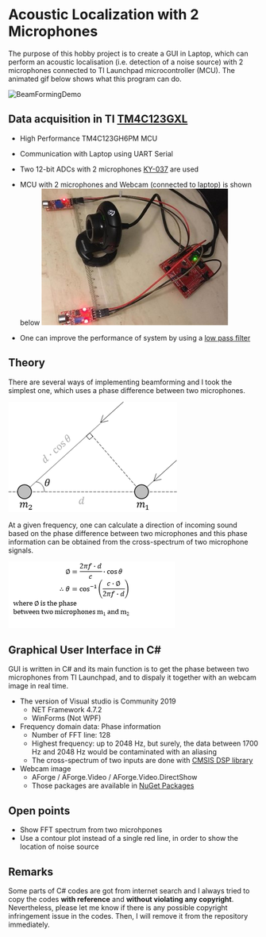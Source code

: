# Acoustic Localization with 2 Microphones
The purpose of this hobby project is to create a GUI in Laptop, which can perform an acoustic localisation (i.e. detection of a noise source) with 2 microphones connected to TI Launchpad microcontroller (MCU). The animated gif below shows what this program can do.

![BeamFormingDemo](Demo/Beamforming_500Hz.gif)

## Data acquisition in TI [TM4C123GXL](https://www.ti.com/tool/EK-TM4C123GXL)
- High Performance TM4C123GH6PM MCU
- Communication with Laptop using UART Serial
- Two 12-bit ADCs with 2 microphones [KY-037](http://sensorkit.en.joy-it.net/index.php?title=KY-037_Microphone_sensor_module_(high_sensitivity)) are used

- MCU with 2 microphones and Webcam (connected to laptop) is shown below
![System](Demo/Picture_BeamForming.jpg)
- One can improve the performance of system by using a [low pass filter](https://github.com/Hoi-Jeon/Live-FFT/blob/master/Analog%20Low%20Pass%20Filter/LPF_Circuit.png)


## Theory
There are several ways of implementing beamforming and I took the simplest one, which uses a phase difference between two microphones. 

![BeamFormingThoery](Demo/Theory_BeamForming.png)

At a given frequency, one can calculate a direction of incoming sound based on the phase difference between two microphones and this phase information can be obtained from the cross-spectrum of two microphone signals. 

![BeamFormingThoery](Demo/Equation_BeamForming.png)

## Graphical User Interface in C#
GUI is written in C# and its main function is to get the phase between two microphones from TI Launchpad, and to dispaly it together with an webcam image in real time.
- The version of Visual studio is Community 2019
  - NET Framework 4.7.2
  - WinForms (Not WPF)
- Frequency domain data: Phase information
  - Number of FFT line: 128
  - Highest frequency: up to 2048 Hz, but surely, the data between 1700 Hz and 2048 Hz would be contaminated with an aliasing
  - The cross-spectrum of two inputs are done with [CMSIS DSP library](https://www.ti.com/lit/an/spma041g/spma041g.pdf?ts=1591993440214&ref_url=https%253A%252F%252Fwww.google.de%252F)
- Webcam image
  - AForge / AForge.Video / AForge.Video.DirectShow
  - Those packages are available in [NuGet Packages](https://www.nuget.org/packages/AForge/)

## Open points
- Show FFT spectrum from two microhpones
- Use a contour plot instead of a single red line, in order to show the location of noise source

## Remarks
Some parts of C# codes are got from internet search and I always tried to copy the codes **with reference** and **without violating any copyright**. Nevertheless, please let me know if there is any possible copyright infringement issue in the codes. Then, I will remove it from the repository immediately.
